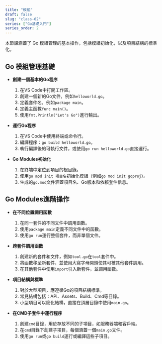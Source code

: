 ```yaml
---
title: "模組"
draft: false
slug: "class-02"
series: ["Go基礎入門"]
series_order: 2
---
```

本節課涵蓋了 Go 模組管理的基本操作，包括模組初始化，以及項目結構的標準化。

## Go 模組管理基礎
- **創建一個基本的Go程序**
  1. 在VS Code中打開工作區。
  2. 創建一個新的Go文件，例如`helloworld.go`。
  3. 定義套件名，例如`package main`。
  4. 定義主函數`func main()`。
  5. 使用`fmt.Println("Let's Go")`進行輸出。

- **運行Go程序**
  1. 在VS Code中使用終端或命令行。
  2. 編譯程序：`go build helloworld.go`。
  3. 執行編譯後的可執行文件，或使用`go run helloworld.go`直接運行。

- **Go Modules初始化**
  1. 在終端中定位到項目的根目錄。
  2. 使用`go mod init 項目名`初始化模組（例如`go mod init goproj`）。
  3. 生成的`go.mod`文件涵蓋項目名、Go版本和依賴套件信息。

## Go Modules進階操作
- **在不同位置調用函數**
  1. 在同一套件的不同文件中調用函數。
  2. 使用`package main`定義不同文件中的函數。
  3. 使用`go run`運行整個套件，而非單個文件。

- **跨套件調用函數**
  1. 創建新的套件和文件，例如`tool.go`在`tool`套件中。
  2. 將函數移至新套件，並使用大寫字母開頭使其可被其他套件調用。
  3. 在其他套件中使用`import`引入新套件，並調用函數。

- **項目結構與標準**
  1. 對於大型項目，應遵循Go的項目結構標準。
  2. 常見結構包括：API、Assets、Build、Cmd等目錄。
  3. 小型項目可以簡化結構，直接在頂層目錄中使用`main.go`。

- **在CMD子套件中運行程序**
  1. 創建`cmd`目錄，用於存放不同的子項目，如服務器端和客戶端。
  2. 在`cmd`目錄下創建子項目，每個涵蓋一個`main.go`文件。
  3. 使用`go run`或`go build`運行或編譯這些子項目。
